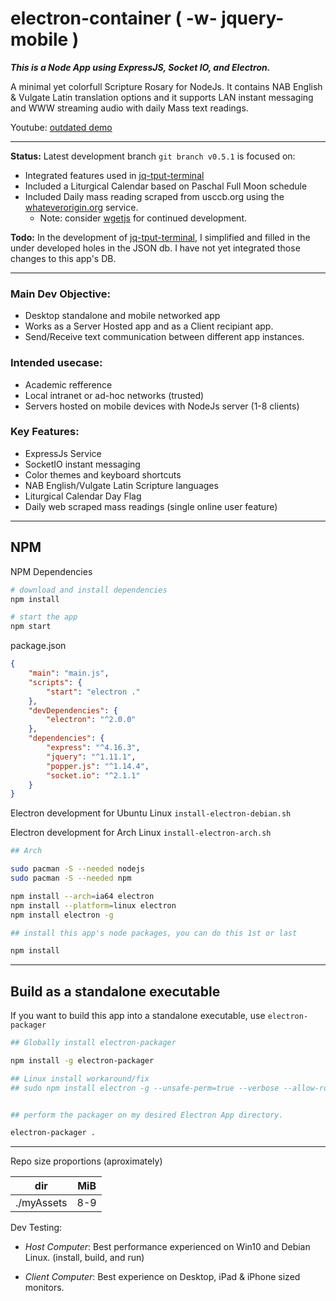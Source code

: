 # electron-container ( -w- jquery-mobile )

___This is a Node App using ExpressJS, Socket IO, and Electron.___

A minimal yet colorfull Scripture Rosary for NodeJs. It contains NAB English & Vulgate Latin translation options and it supports LAN instant messaging and WWW streaming audio with daily Mass text readings.

Youtube: [outdated demo](https://youtu.be/xlhLjpW-QMs)

---

__Status:__ Latest development branch ```git branch v0.5.1``` is focused on:

* Integrated features used in [jq-tput-terminal](https://github.com/mezcel/jq-tput-terminal)
* Included a Liturgical Calendar based on Paschal Full Moon schedule
* Included Daily mass reading scraped from usccb.org using the [whateverorigin.org](www.whateverorigin.org/) service.
    * Note: consider [wgetjs](https://www.npmjs.com/package/wgetjs) for continued development.

__Todo:__
In the development of [jq-tput-terminal](https://github.com/mezcel/jq-tput-terminal), I simplified and filled in the under developed holes in the JSON db. I have not yet integrated those changes to this app's DB.

---

### Main Dev Objective:

* Desktop standalone and mobile networked app
* Works as a Server Hosted app and as a Client recipiant app.
* Send/Receive text communication between different app instances.

### Intended usecase:

* Academic refference
* Local intranet or ad-hoc networks (trusted)
* Servers hosted on mobile devices with NodeJs server (1-8 clients)

### Key Features:

* ExpressJs Service
* SocketIO instant messaging
* Color themes and keyboard shortcuts
* NAB English/Vulgate Latin Scripture languages
* Liturgical Calendar Day Flag
* Daily web scraped mass readings (single online user feature)

---

## NPM

NPM Dependencies

```sh
# download and install dependencies
npm install

# start the app
npm start
```

package.json

```json
{
    "main": "main.js",
    "scripts": {
        "start": "electron ."
    },
    "devDependencies": {
        "electron": "^2.0.0"
    },
    "dependencies": {
        "express": "^4.16.3",
        "jquery": "^1.11.1",
        "popper.js": "^1.14.4",
        "socket.io": "^2.1.1"
    }
}
```

Electron development for Ubuntu Linux ```install-electron-debian.sh```

Electron development for Arch Linux ```install-electron-arch.sh```

```sh
## Arch

sudo pacman -S --needed nodejs
sudo pacman -S --needed npm

npm install --arch=ia64 electron
npm install --platform=linux electron
npm install electron -g

## install this app's node packages, you can do this 1st or last

npm install
```
---

## Build as a standalone executable

If you want to build this app into a standalone executable, use ```electron-packager```

```sh
## Globally install electron-packager

npm install -g electron-packager

## Linux install workaround/fix
## sudo npm install electron -g --unsafe-perm=true --verbose --allow-root


## perform the packager on my desired Electron App directory.

electron-packager .
```
---

Repo size proportions (aproximately)

dir | MiB
--- | ---
./myAssets | 8-9

Dev Testing:

* _Host Computer_: Best performance experienced on Win10 and Debian Linux. (install, build, and run)

* _Client Computer_: Best experience on Desktop, iPad & iPhone sized monitors.

